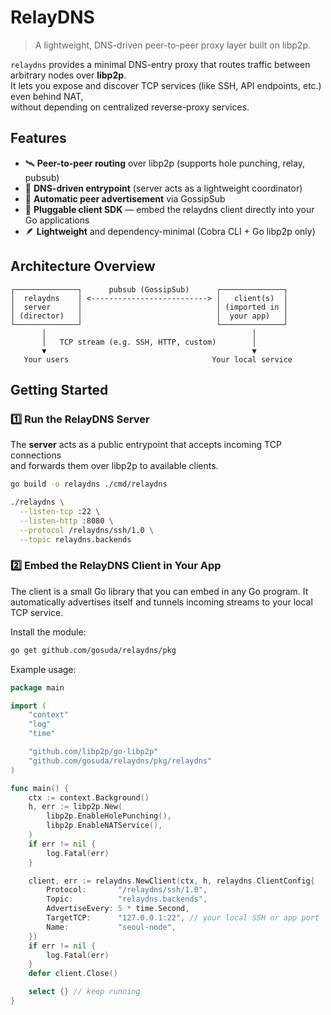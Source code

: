 # RelayDNS
> A lightweight, DNS-driven peer-to-peer proxy layer built on libp2p.

`relaydns` provides a minimal DNS-entry proxy that routes traffic between arbitrary nodes over **libp2p**.  
It lets you expose and discover TCP services (like SSH, API endpoints, etc.) even behind NAT,  
without depending on centralized reverse-proxy services.

## Features

- 🛰 **Peer-to-peer routing** over libp2p (supports hole punching, relay, pubsub)
- 🧩 **DNS-driven entrypoint** (server acts as a lightweight coordinator)
- 🔄 **Automatic peer advertisement** via GossipSub
- 🔌 **Pluggable client SDK** — embed the relaydns client directly into your Go applications
- 🪶 **Lightweight** and dependency-minimal (Cobra CLI + Go libp2p only)

## Architecture Overview

```
┌──────────────┐      pubsub (GossipSub)      ┌──────────────┐
│  relaydns    │ <--------------------------> │   client(s)  │
│  server      │                              │ (imported in │
│ (director)   │                              │  your app)   │
└──────────────┘                              └──────────────┘
       │                                              │
       │   TCP stream (e.g. SSH, HTTP, custom)        │
       ▼                                              ▼
   Your users                                Your local service
```

## Getting Started

### 1️⃣ Run the RelayDNS Server

The **server** acts as a public entrypoint that accepts incoming TCP connections  
and forwards them over libp2p to available clients.

```bash
go build -o relaydns ./cmd/relaydns

./relaydns \
  --listen-tcp :22 \
  --listen-http :8080 \
  --protocol /relaydns/ssh/1.0 \
  --topic relaydns.backends
```

### 2️⃣ Embed the RelayDNS Client in Your App

The client is a small Go library that you can embed in any Go program.
It automatically advertises itself and tunnels incoming streams to your local TCP service.

Install the module:
```bash
go get github.com/gosuda/relaydns/pkg
```

Example usage:
```go
package main

import (
    "context"
    "log"
    "time"

    "github.com/libp2p/go-libp2p"
    "github.com/gosuda/relaydns/pkg/relaydns"
)

func main() {
    ctx := context.Background()
    h, err := libp2p.New(
        libp2p.EnableHolePunching(),
        libp2p.EnableNATService(),
    )
    if err != nil {
        log.Fatal(err)
    }

    client, err := relaydns.NewClient(ctx, h, relaydns.ClientConfig{
        Protocol:       "/relaydns/ssh/1.0",
        Topic:          "relaydns.backends",
        AdvertiseEvery: 5 * time.Second,
        TargetTCP:      "127.0.0.1:22", // your local SSH or app port
        Name:           "seoul-node",
    })
    if err != nil {
        log.Fatal(err)
    }
    defer client.Close()

    select {} // keep running
}
```